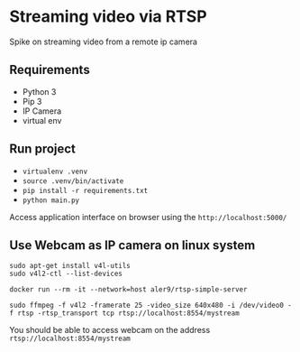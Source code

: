# Streaming video via RTSP
Spike on streaming video from a remote ip camera

## Requirements
- Python 3
- Pip 3
- IP Camera
- virtual env

## Run project
- `virtualenv .venv`
- `source .venv/bin/activate`
- `pip install -r requirements.txt`
- `python main.py`

Access application interface on browser using the `http://localhost:5000/`

## Use Webcam as IP camera on linux system
```
sudo apt-get install v4l-utils
sudo v4l2-ctl --list-devices

docker run --rm -it --network=host aler9/rtsp-simple-server

sudo ffmpeg -f v4l2 -framerate 25 -video_size 640x480 -i /dev/video0 -f rtsp -rtsp_transport tcp rtsp://localhost:8554/mystream

```

You should be able to access webcam on the address `rtsp://localhost:8554/mystream`